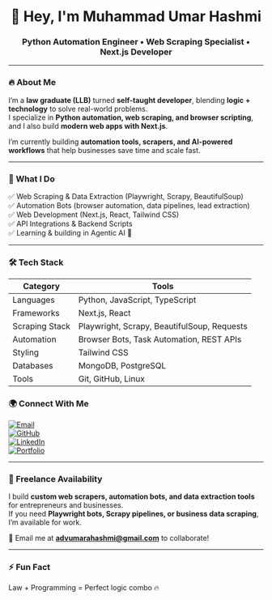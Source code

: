 <h1 align="center">👋 Hey, I'm Muhammad Umar Hashmi</h1>
<h3 align="center">Python Automation Engineer • Web Scraping Specialist • Next.js Developer</h3>

---

### 🔥 About Me

I’m a **law graduate (LLB)** turned **self-taught developer**, blending **logic + technology** to solve real-world problems.  
I specialize in **Python automation, web scraping, and browser scripting**, and I also build **modern web apps with Next.js**.

I’m currently building **automation tools, scrapers, and AI-powered workflows** that help businesses save time and scale fast.

---

### 🚀 What I Do

✅ Web Scraping & Data Extraction (Playwright, Scrapy, BeautifulSoup)  
✅ Automation Bots (browser automation, data pipelines, lead extraction)  
✅ Web Development (Next.js, React, Tailwind CSS)  
✅ API Integrations & Backend Scripts  
✅ Learning & building in Agentic AI 🤖

---

### 🛠️ Tech Stack

| Category | Tools |
|----------|-------|
| Languages | Python, JavaScript, TypeScript |
| Frameworks | Next.js, React |
| Scraping Stack | Playwright, Scrapy, BeautifulSoup, Requests |
| Automation | Browser Bots, Task Automation, REST APIs |
| Styling | Tailwind CSS |
| Databases | MongoDB, PostgreSQL |
| Tools | Git, GitHub, Linux |





### 🌍 Connect With Me

[![Email](https://img.shields.io/badge/Email-advumarahashmi%40gmail.com-red?style=for-the-badge&logo=gmail)](mailto:advumarahashmi@gmail.com)  
[![GitHub](https://img.shields.io/badge/GitHub-Follow-black?style=for-the-badge&logo=github)](https://github.com/M-UmarHashmi)  
[![LinkedIn](https://img.shields.io/badge/LinkedIn-Connect-blue?style=for-the-badge&logo=linkedin)](#)  
[![Portfolio](https://img.shields.io/badge/Portfolio-Coming%20Soon-purple?style=for-the-badge&logo=vercel)](#)


---

### 💼 Freelance Availability

I build **custom web scrapers, automation bots, and data extraction tools** for entrepreneurs and businesses.  
If you need **Playwright bots, Scrapy pipelines, or business data scraping**, I’m available for work.

📩 Email me at **advumarahashmi@gmail.com** to collaborate!

---

### ⚡ Fun Fact
Law + Programming = Perfect logic combo 🔥  
